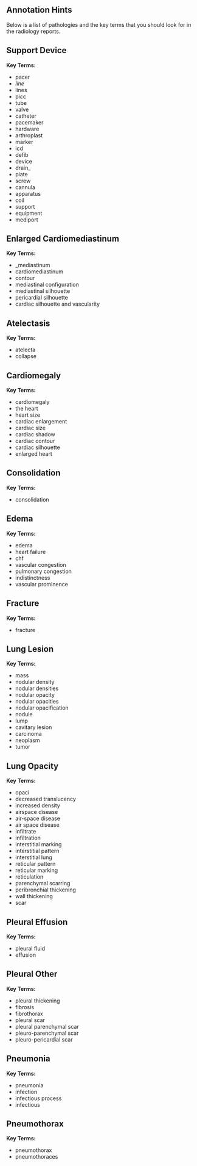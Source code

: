 ## Annotation Hints
Below is a list of pathologies and the key terms that you should look for in the radiology reports.

## Support Device
**Key Terms:**
- pacer
- _line_
- lines
- picc
- tube
- valve
- catheter
- pacemaker
- hardware
- arthroplast
- marker
- icd
- defib
- device
- drain_
- plate
- screw
- cannula
- apparatus
- coil
- support
- equipment
- mediport

## Enlarged Cardiomediastinum
**Key Terms:**
- _mediastinum
- cardiomediastinum
- contour
- mediastinal configuration
- mediastinal silhouette
- pericardial silhouette
- cardiac silhouette and vascularity

## Atelectasis
**Key Terms:**
- atelecta
- collapse

## Cardiomegaly
**Key Terms:**
- cardiomegaly
- the heart
- heart size
- cardiac enlargement
- cardiac size
- cardiac shadow
- cardiac contour
- cardiac silhouette
- enlarged heart

## Consolidation
**Key Terms:**
- consolidation

## Edema
**Key Terms:**
- edema
- heart failure
- chf
- vascular congestion
- pulmonary congestion
- indistinctness
- vascular prominence

## Fracture
**Key Terms:**
- fracture

## Lung Lesion
**Key Terms:**
- mass
- nodular density
- nodular densities
- nodular opacity
- nodular opacities
- nodular opacification
- nodule
- lump
- cavitary lesion
- carcinoma
- neoplasm
- tumor

## Lung Opacity
**Key Terms:**
- opaci
- decreased translucency
- increased density
- airspace disease
- air-space disease
- air space disease
- infiltrate
- infiltration
- interstitial marking
- interstitial pattern
- interstitial lung
- reticular pattern
- reticular marking
- reticulation
- parenchymal scarring
- peribronchial thickening
- wall thickening
- scar

## Pleural Effusion
**Key Terms:**
- pleural fluid
- effusion

## Pleural Other
**Key Terms:**
- pleural thickening
- fibrosis
- fibrothorax
- pleural scar
- pleural parenchymal scar
- pleuro-parenchymal scar
- pleuro-pericardial scar

## Pneumonia
**Key Terms:**
- pneumonia
- infection
- infectious process
- infectious

## Pneumothorax
**Key Terms:**
- pneumothorax
- pneumothoraces
